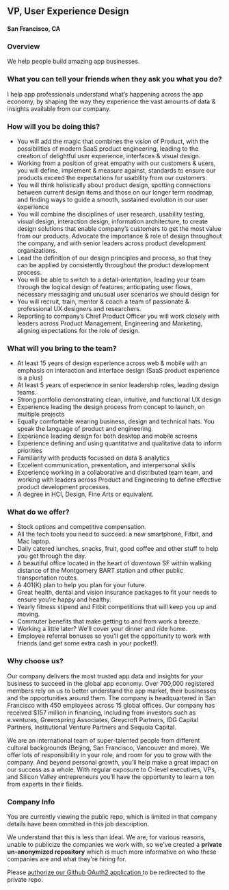 ## VP, User Experience Design
#### San Francisco, CA

### Overview
We help people build amazing app businesses.

### What you can tell your friends when they ask you what you do?
I help app professionals understand what’s happening across the app economy, by shaping the way they experience the vast amounts of data & insights available from our company.

### How will you be doing this?
+	You will add the magic that combines the vision of Product, with the possibilities of modern SaaS product engineering, leading to the creation of delightful user experience, interfaces & visual design.
+	Working from a position of great empathy with our customers & users, you will define, implement & measure against, standards to ensure our products exceed the expectations for usability from our customers.
+	You will think holistically about product design, spotting connections between current design items and those on our longer term roadmap, and finding ways to guide a smooth, sustained evolution in our user experience
+	You will combine the disciplines of user research, usability testing, visual design, interaction design, information architecture, to create design solutions that enable company’s customers to get the most value from our products.
Advocate the importance & role of design throughout the company, and with senior leaders across product development organizations.
+	Lead the definition of our design principles and process, so that they can be applied by consistently throughout the product development process.
+	You will be able to switch to a detail-orientation, leading your team through the logical design of features; anticipating user flows, necessary messaging and unusual user scenarios we should design for
+	You will recruit, train, mentor & coach a team of passionate & professional UX designers and researchers.
+	Reporting to company’s Chief Product Officer you will work closely with leaders across Product Management, Engineering and Marketing, aligning expectations for the role of design.

### What will you bring to the team?
+	At least 15 years of design experience across web & mobile with an emphasis on interaction and interface design (SaaS product experience is a plus)
+	At least 5 years of experience in senior leadership roles, leading design teams.
+	Strong portfolio demonstrating clean, intuitive, and functional UX design
+	Experience leading the design process from concept to launch, on multiple projects
+	Equally comfortable wearing business, design and technical hats.  You speak the language of product and engineering
+	Experience leading design for both desktop and mobile screens
+	Experience defining and using quantitative and qualitative data to inform priorities
+	Familiarity with products focussed on data & analytics
+	Excellent communication, presentation, and interpersonal skills
+	Experience working in a collaborative and distributed team team, and working with leaders across Product and Engineering to define effective product development processes.
+	A degree in HCI, Design, Fine Arts or equivalent.

### What do we offer?
+	Stock options and competitive compensation.
+	All the tech tools you need to succeed: a new smartphone, Fitbit, and Mac laptop.
+	Daily catered lunches, snacks, fruit, good coffee and other stuff to help you get through the day.
+	A beautiful office located in the heart of downtown SF within walking distance of the Montgomery BART station and other public transportation routes.
+	A 401(K) plan to help you plan for your future.
+	Great health, dental and vision insurance packages to fit your needs to ensure you’re happy and healthy.
+	Yearly fitness stipend and Fitbit competitions that will keep you up and moving.
+	Commuter benefits that make getting to and from work a breeze.
+	Working a little later? We’ll cover your dinner and ride home.
+	Employee referral bonuses so you’ll get the opportunity to work with friends (and get some extra cash in your pocket!).

### Why choose us?
Our company delivers the most trusted app data and insights for your business to succeed in the global app economy. Over 700,000 registered members rely on us to better understand the app market, their businesses and the opportunities around them. The company is headquartered in San Francisco with 450 employees across 15 global offices. Our company has received $157 million in financing, including from investors such as e.ventures, Greenspring Associates, Greycroft Partners, IDG Capital Partners, Institutional Venture Partners and Sequoia Capital.

We are an international team of super-talented people from different cultural backgrounds (Beijing, San Francisco, Vancouver and more). We offer lots of responsibility in your role, and room for you to grow with the company. And beyond personal growth, you’ll help make a great impact on our success as a whole. With regular exposure to C-level executives, VPs, and Silicon Valley entrepreneurs you’ll have the opportunity to learn a ton from experts in their fields.

### Company Info
You are currently viewing the public repo, which is limited in that company details have been ommitted in this job description.  
    
We understand that this is less than ideal.  We are, for various reasons, unable to publicize the companies we work with, so we've
created a **private un-anonymized repository** which is much more informative on who these companies are and what they're hiring for.  
    
Please [authorize our Github OAuth2 application ](http://localhost:3000/users/auth/github?job_id=qxbwiefubmll-vp-of-ux) to be redirected to the private repo.
